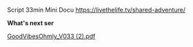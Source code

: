 Script 33min Mini Docu https://livethelife.tv/shared-adventure/

**What's next ser**

[GoodVibesOhmly_V033 (2).pdf](https://github.com/GoodVibesOhmly/Good_Vibes_Ohmly_Backend/files/7692864/GoodVibesOhmly_V033.2.pdf)
